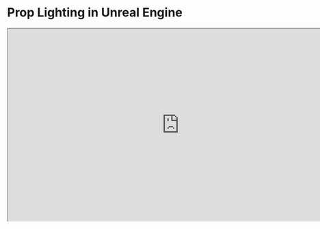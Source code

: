 # Prop Lighting in Unreal Engine

<p><iframe src="https://www.youtube.com/embed/e3gMptuVV8s?rel=0" width="800" height="450" allowfullscreen="allowfullscreen" allow="accelerometer; autoplay; clipboard-write; encrypted-media; gyroscope; picture-in-picture"></iframe></p>